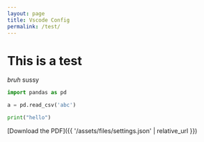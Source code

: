 ```yaml
---
layout: page
title: Vscode Config
permalink: /test/
---
```


# This is a test
*bruh*
sussy

``` python
import pandas as pd

a = pd.read_csv('abc')

print("hello")
```

[Download the PDF]({{ '/assets/files/settings.json' | relative_url }})

